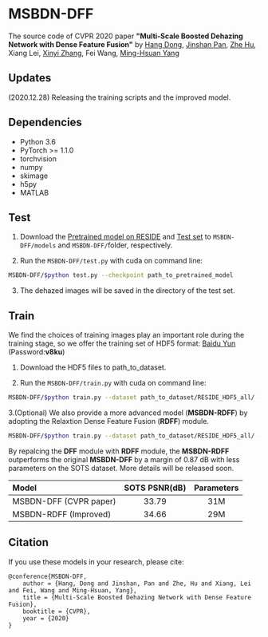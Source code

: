 # MSBDN-DFF
The source code of CVPR 2020 paper **"Multi-Scale Boosted Dehazing Network with Dense Feature Fusion"** by  [Hang Dong](https://sites.google.com/view/hdong/%E9%A6%96%E9%A1%B5), [Jinshan Pan](https://jspan.github.io/), [Zhe Hu](https://zjuela.github.io/), Xiang Lei, [Xinyi Zhang](http://xinyizhang.tech), Fei Wang, [Ming-Hsuan Yang](http://faculty.ucmerced.edu/mhyang/)
## Updates
(2020.12.28) Releasing the training scripts and the improved model.

## Dependencies
* Python 3.6
* PyTorch >= 1.1.0
* torchvision
* numpy
* skimage
* h5py
* MATLAB

## Test
1. Download the [Pretrained model on RESIDE](https://drive.google.com/open?id=1da13IOlJ3FQfH6Duj_u1exmZzgXPaYXe) and
[Test set](https://drive.google.com/open?id=1qZlnJN4ybjunc2BGh6kjOUfFdVxuNS-P) to  ``MSBDN-DFF/models`` and ``MSBDN-DFF/``folder, respectively.

2. Run the ``MSBDN-DFF/test.py`` with cuda on command line: 
```bash
MSBDN-DFF/$python test.py --checkpoint path_to_pretrained_model
```

3. The dehazed images will be saved in the directory of the test set.

## Train
We find the choices of training images play an important role during the training stage, so we offer the training set of HDF5 format: [Baidu Yun](https://pan.baidu.com/s/1NqAaec3MFwFU9ZM2lfR_4w) (Password:**v8ku**)

1. Download the HDF5 files to path_to_dataset.

2. Run the ``MSBDN-DFF/train.py`` with cuda on command line: 
```bash
MSBDN-DFF/$python train.py --dataset path_to_dataset/RESIDE_HDF5_all/ --lr 1e-4 --batchSize 16 --model MSBDN-DFF --name MSBDN-DFF
```

3.(Optional) We also provide a more advanced model (**MSBDN-RDFF**) by adopting the Relaxtion Dense Feature Fusion (**RDFF**) module. 
```bash
MSBDN-DFF/$python train.py --dataset path_to_dataset/RESIDE_HDF5_all/ --lr 1e-4 --batchSize 16 --model MSBDN-RDFF --name MSBDN-RDFF
```

By repalcing the **DFF** module with **RDFF** module, the **MSBDN-RDFF** outperforms the original **MSBDN-DFF** by a margin of 0.87 dB with less parameters on the SOTS dataset. More details will be released soon.

| Model | SOTS PSNR(dB) | Parameters |
|  :-----  |  :-----:  | :-----:  |
|  MSBDN-DFF (CVPR paper)    |  33.79  | 31M  |
|  MSBDN-RDFF (Improved)  |  34.66  | 29M  |


## Citation

If you use these models in your research, please cite:

	@conference{MSBDN-DFF,
		author = {Hang, Dong and Jinshan, Pan and Zhe, Hu and Xiang, Lei and Fei, Wang and Ming-Hsuan, Yang},
		title = {Multi-Scale Boosted Dehazing Network with Dense Feature Fusion},
		booktitle = {CVPR},
		year = {2020}
	}
